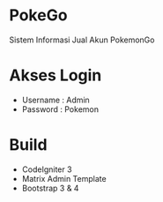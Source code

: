 # PokeGo
Sistem Informasi Jual Akun PokemonGo

# Akses Login
- Username : Admin 
- Password : Pokemon

# Build
- CodeIgniter 3
- Matrix Admin Template
- Bootstrap 3 & 4
